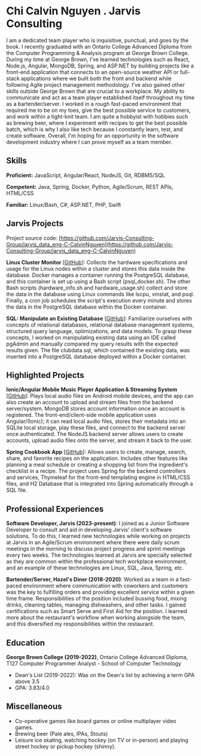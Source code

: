 # Chi Calvin Nguyen . Jarvis Consulting

I am a dedicated team player who is inquisitive, punctual, and goes by the book. I recently graduated with an Ontario College Advanced Diploma from the Computer Programming & Analysis program at George Brown College. During my time at George Brown, I've learned technologies such as React, Node.js, Angular, MongoDB, Spring, and ASP.NET by building projects like a front-end application that connects to an open-source weather API or full-stack applications where we built both the front and backend while following Agile project management methodology. I've also gained other skills outside George Brown that are crucial to a workplace. My ability to communicate and act as a team player established itself throughout my time as a bartender/server. I worked in a rough fast-paced environment that required me to be on my toes, give the best possible service to customers, and work within a tight-knit team. I am quite a hobbyist with hobbies such as brewing beer, where I experiment with recipes to get the best possible batch, which is why I also like tech because I constantly learn, test, and create software. Overall, I'm hoping for an opportunity in the software development industry where I can prove myself as a team member.

## Skills

**Proficient:** JavaScript, Angular/React, NodeJS, Git, RDBMS/SQL

**Competent:** Java, Spring, Docker, Python, Agile/Scrum, REST APIs, HTML/CSS

**Familiar:** Linux/Bash, C#, ASP.NET, PHP, Swift

## Jarvis Projects

Project source code: [https://github.com/Jarvis-Consulting-Group/jarvis_data_eng-C-CalvinNguyen](https://github.com/Jarvis-Consulting-Group/jarvis_data_eng-C-CalvinNguyen)


**Linux Cluster Monitor** [[GitHub](https://github.com/Jarvis-Consulting-Group/jarvis_data_eng-C-CalvinNguyen/tree/master/linux_sql)]: Collects the hardware specifications and usage for the Linux nodes within a cluster and stores this data inside the database. Docker manages a container running the PostgreSQL database, and this container is set up using a Bash script (psql_docker.sh). The other Bash scripts (hardware_info.sh and hardware_usage.sh) collect and store the data in the database using Linux commands like lscpu, vmstat, and psql. Finally, a cron job schedules the script's execution every minute and stores the data in the PostgreSQL database within the Docker container.

**SQL: Manipulate an Existing Database** [[GitHub](https://github.com/Jarvis-Consulting-Group/jarvis_data_eng-C-CalvinNguyen/tree/master/sql)]: Familiarize ourselves with concepts of relational databases, relational database management systems, structured query language, optimizations, and data models. To grasp these concepts, I worked on manipulating existing data using an IDE called pgAdmin and manually compared my query results with the expected results given. The file clubdata.sql, which contained the existing data, was inserted into a PostgreSQL database deployed within a Docker container.


## Highlighted Projects
**Ionic/Angular Mobile Music Player Application & Streaming System** [[GitHub](https://github.com/C-CalvinNguyen/Angular-Ionic-Music-Player-and-Backend)]: Plays local audio files on Android mobile devices, and the app can also create an account to upload and stream files from the backend server/system. MongoDB stores account information once an account is registered. The front-end/client-side mobile application uses Angular/(Ionic); it can read local audio files, stores their metadata into an SQLite local storage, play these files, and connect to the backend server once authenticated. The NodeJS backend server allows users to create accounts, upload audio files onto the server, and stream it back to the user.

**Spring Cookbook App** [[GitHub](https://github.com/C-CalvinNguyen/Spring_Cookbook_App)]: Allows users to create, manage, search, share, and favorite recipes on the application. Includes other features like planning a meal schedule or creating a shopping list from the ingredient's checklist in a recipe. The project uses Spring for the backend controllers and services, Thymeleaf for the front-end templating engine in HTML/CSS files, and H2 Database that is integrated into Spring automatically through a SQL file.


## Professional Experiences

**Software Developer, Jarvis (2023-present)**: I joined as a Junior Software Developer to consult and aid in developing Jarvis' client's software solutions. To do this, I learned new technologies while working on projects at Jarvis in an Agile/Scrum environment where there were daily scrum meetings in the morning to discuss project progress and sprint meetings every two weeks. The technologies learned at Jarvis are specially selected as they are common within the professional tech workplace environment, and an example of these technologies are Linux, SQL, Java, Spring, etc.

**Bartender/Server, Hazel's Diner (2018-2020)**: Worked as a team in a fast-paced environment where communication with coworkers and customers was the key to fulfilling orders and providing excellent service within a given time frame. Responsibilities of the position included bussing food, mixing drinks, cleaning tables, managing dishwashers, and other tasks. I gained certifications such as Smart Serve and First Aid for the position. I learned more about the restaurant's workflow when working alongside the team, and this diversified my responsibilities within the restaurant.


## Education
**George Brown College (2019-2022)**, Ontario College Advanced Diploma, T127 Computer Programmer Analyst - School of Computer Technology
- Dean's List (2019-2022): Was on the Dean's list by achieving a term GPA above 3.5
- GPA: 3.83/4.0


## Miscellaneous
- Co-operative games like board games or online multiplayer video games.
- Brewing beer (Pale ales, IPAs, Stouts)
- Leisure ice skating, watching hockey (on TV or in-person) and playing street hockey or pickup hockey (shinny).